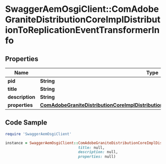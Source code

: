 # SwaggerAemOsgiClient::ComAdobeGraniteDistributionCoreImplDistributionToReplicationEventTransformerInfo

## Properties

Name | Type | Description | Notes
------------ | ------------- | ------------- | -------------
**pid** | **String** |  | [optional] 
**title** | **String** |  | [optional] 
**description** | **String** |  | [optional] 
**properties** | [**ComAdobeGraniteDistributionCoreImplDistributionToReplicationEventTransformerProperties**](ComAdobeGraniteDistributionCoreImplDistributionToReplicationEventTransformerProperties.md) |  | [optional] 

## Code Sample

```ruby
require 'SwaggerAemOsgiClient'

instance = SwaggerAemOsgiClient::ComAdobeGraniteDistributionCoreImplDistributionToReplicationEventTransformerInfo.new(pid: null,
                                 title: null,
                                 description: null,
                                 properties: null)
```


